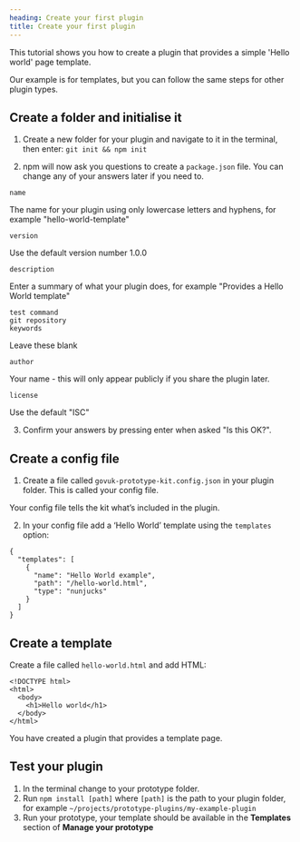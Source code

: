 ```yaml
---
heading: Create your first plugin
title: Create your first plugin
---
```


This tutorial shows you how to create a plugin that provides a simple 'Hello world' page template.

Our example is for templates, but you can follow the same steps for other plugin types.

## Create a folder and initialise it

1. Create a new folder for your plugin and navigate to it in the terminal, then enter:
`git init && npm init`

2. npm will now ask you questions to create a `package.json` file. You can change any of your answers later if you need to.

<div class="govuk-!-margin-bottom-8">

  `name`

  The name for your plugin using only lowercase letters and hyphens, for example "hello-world-template"

</div>
<div class="govuk-!-margin-bottom-8">

  `version`

  Use the default version number 1.0.0

</div>
<div class="govuk-!-margin-bottom-8">

  `description`

  Enter a summary of what your plugin does, for example "Provides a Hello World template"

</div>
<div class="govuk-!-margin-bottom-8">

  `test command`  
  `git repository`  
  `keywords`  

  Leave these blank

</div>
<div class="govuk-!-margin-bottom-8">

  `author`

  Your name - this will only appear publicly if you share the plugin later.

</div>
<div class="govuk-!-margin-bottom-8">

  `license`

  Use the default "ISC"
  
</div>

3. Confirm your answers by pressing enter when asked "Is this OK?".

## Create a config file

1. Create a file called `govuk-prototype-kit.config.json` in your plugin folder. This is called your config file.

  Your config file tells the kit what’s included in the plugin. 

2. In your config file add a ‘Hello World’ template using the `templates` option:

```
{
  "templates": [
    {
      "name": "Hello World example",
      "path": "/hello-world.html",
      "type": "nunjucks"
    }
  ]
}
```

## Create a template

Create a file called `hello-world.html` and add HTML:

```
<!DOCTYPE html>
<html>
  <body>
    <h1>Hello world</h1>
  </body>
</html>
```

You have created a plugin that provides a template page.

## Test your plugin

1. In the terminal change to your prototype folder.
2. Run `npm install [path]` where `[path]` is the path to your plugin folder, for example `~/projects/prototype-plugins/my-example-plugin`
3. Run your prototype, your template should be available in the **Templates** section of **Manage your prototype**
